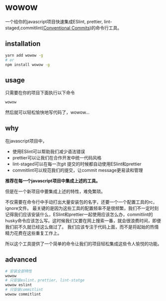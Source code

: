 # wowow
一个给你的javascript项目快速集成ESlint, prettier, lint-staged,commitlint([Conventional Commits](https://www.conventionalcommits.org/en/v1.0.0-beta.2/#why-use-conventional-commits))的命令行工具。

## installation
```bash
yarn add wowow -g
# or
npm install wowow -g
```
## usage
只需要在你的项目下面执行以下命令
```bash
wowow
```
然后就可以轻松愉快地写代码了，wowow...


## why
在javascript项目中，
* 使用ESlint可以帮助我们减少语法错误
* prettier可以让我们在合作开发中统一代码风格
* lint-staged可以在每一次git 提交的时候都自动使用ESlint和prettier
* commitlint可以规范我们的提交，让commit message更易读和管理

**推荐在每一个javascript项目中集成上述的工具。**

但是在一个新项目中要集成上述的特性，难免繁琐。

不仅需要在命令行中手动打出大量安装包的名字，还要一个一个配置工具的rc，ignore文件。
最关键的是因为这些工具的配置频率不是很频繁，我们不一定时刻记得我们应该安装什么，ESlint和prettier一起使用应该怎么办，commitlint的husky命令应该怎么写。这时候我们又要在网上搜索一番，就会很浪费时间，即便我们前不久就已经这么做过了。
我们应该专注于代码上面，而不是将起始的热情精力花费在这些重复工作上。

所以这个工具提供了一个简单的命令让我们的项目轻松集成这些令人愉悦的功能。

## advanced
```bash
# 安装全部特性
wowow
# 只安装eslint，prettier, lint-statge
wowow eslint
# 只安装commitlint
wowow commitlint
```